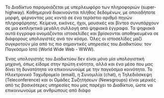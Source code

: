 Το Διαδίκτυο παρομοιάζεται με υπερλεωφόρο των πληροφοριών (super-highway). Καθημερινά διακινούνται πλήθος δεδομένων, με οποιαδήποτε μορφή, φέρνοντας μας κοντά σε ένα τεράστιο αριθμό πηγών πληροφόρησης. Κείμενα, εικόνες, ήχοι, μουσικές και βίντεο συνυπάρχουν σε μια εκπληκτικά μεγάλη συλλογή από ψηφιακά έγγραφα. Τα ψηφιακά αυτά έγγραφα ονομάζονται ιστοσελίδες και βρίσκονται αποθηκευμένα σε διάφορους υπολογιστές ανά τον κόσμο. Όλες οι ιστοσελίδες μαζί συγκροτούν μία από τις πιο σημαντικές υπηρεσίες του Διαδικτύου: τον Παγκόσμιο Ιστό (World Wide Web - WWW).

Ένας υπολογιστής του Διαδικτύου δεν είναι μόνο μία υπολογιστική μηχανή, όπως είδαμε στην πρώτη ενότητα, αλλά και ένα μέσο που μας δίνει τη δυνατότητα να επικοινωνούμε με την παγκόσμια κοινότητα. Το Ηλεκτρονικό Ταχυδρομείο (email), η Συνομιλία (chat), η Τηλεδιάσκεψη (Teleconference) και οι Ομάδες Συζητήσεων (Newsgroups) είναι μερικές από τις βασικότερες υπηρεσίες που μας παρέχει το Διαδίκτυο, ώστε να επικοινωνούμε με ανθρώπους από διάφο
